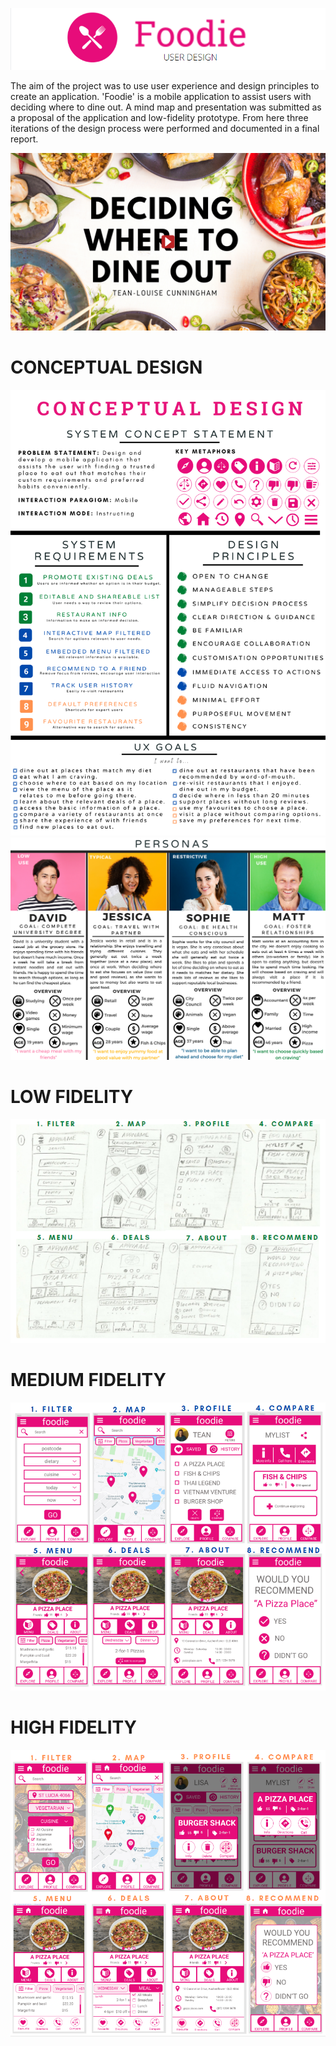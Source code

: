 ![readme_title](./readme_title.png)

The aim of the project was to use user experience and design principles to create an application. 'Foodie' is a mobile application to assist users with deciding where to dine out. A mind map and presentation was submitted as a proposal of the application and low-fidelity prototype. From here three iterations of the design process were performed and documented in a final report.

[![video](/MindMap/Presentation_Image.png)](https://youtu.be/BRX7kF7ynSQ)


# CONCEPTUAL DESIGN
![conceptual_design](./Conceptual_Design.png)
![personas](./Personas.png)

# LOW FIDELITY
![low_fidelity](./Low_Fidelity/Low_Prototype.png)

# MEDIUM FIDELITY
![med_fidelity](./Med_Fidelity/Med_Prototype.PNG)

# HIGH FIDELITY
![high_fidelity](./High_Fidelity/High_Prototype.PNG)

